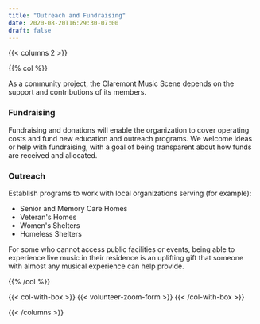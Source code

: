 ```yaml
---
title: "Outreach and Fundraising"
date: 2020-08-20T16:29:30-07:00
draft: false
---
```


{{< columns 2 >}}

{{% col %}}

As a community project, the Claremont Music Scene depends on the support and contributions of its 
members. 

### Fundraising 

Fundraising and donations will enable the organization to cover operating costs and fund 
new education and outreach programs.  We welcome ideas or help with fundraising, with a goal of 
being transparent about how funds are received and allocated.  

### Outreach

Establish programs to work with local organizations serving (for example):

* Senior and Memory Care Homes
* Veteran's Homes
* Women's Shelters
* Homeless Shelters

For some who cannot access public facilities or events, being able to experience live music in their 
residence is an uplifting gift that someone with almost any musical experience can help provide.

{{% /col %}}

{{< col-with-box >}}
{{< volunteer-zoom-form >}}
{{< /col-with-box >}}

{{< /columns >}}



